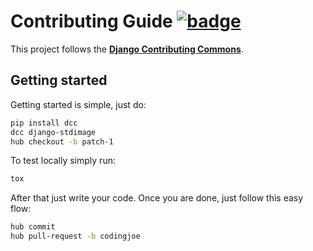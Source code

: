 # Contributing Guide [![badge](https://img.shields.io/badge/Django-CC-ee66dd.svg)][django-cc]
This project follows the **[Django Contributing Commons][django-cc]**.

## Getting started
Getting started is simple, just do:
```bash
pip install dcc
dcc django-stdimage
hub checkout -b patch-1
```

To test locally simply run:
```bash
tox
```

After that just write your code. Once you are done, just follow this easy flow:
```bash
hub commit
hub pull-request -b codingjoe
```

[django-cc]: https://github.com/codingjoe/django-cc/blob/master/CONTRIBUTING.md
